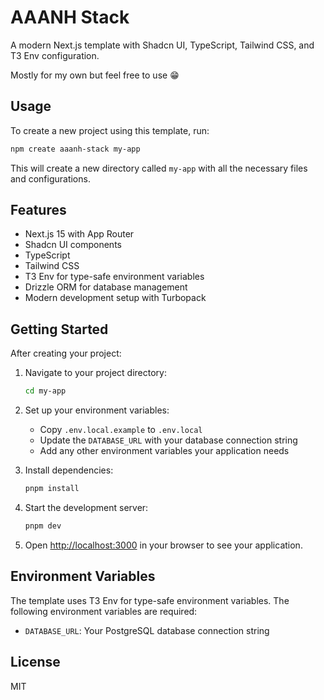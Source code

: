 # AAANH Stack

A modern Next.js template with Shadcn UI, TypeScript, Tailwind CSS, and T3 Env configuration.

Mostly for my own but feel free to use 😁

## Usage

To create a new project using this template, run:

```bash
npm create aaanh-stack my-app
```

This will create a new directory called `my-app` with all the necessary files and configurations.

## Features

- Next.js 15 with App Router
- Shadcn UI components
- TypeScript
- Tailwind CSS
- T3 Env for type-safe environment variables
- Drizzle ORM for database management
- Modern development setup with Turbopack

## Getting Started

After creating your project:

1. Navigate to your project directory:
   ```bash
   cd my-app
   ```

2. Set up your environment variables:
   - Copy `.env.local.example` to `.env.local`
   - Update the `DATABASE_URL` with your database connection string
   - Add any other environment variables your application needs

3. Install dependencies:
   ```bash
   pnpm install
   ```

4. Start the development server:
   ```bash
   pnpm dev
   ```

5. Open [http://localhost:3000](http://localhost:3000) in your browser to see your application.

## Environment Variables

The template uses T3 Env for type-safe environment variables. The following environment variables are required:

- `DATABASE_URL`: Your PostgreSQL database connection string

## License

MIT